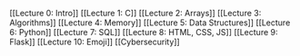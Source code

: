 [[Lecture 0: Intro]]
[[Lecture 1: C]]
[[Lecture 2: Arrays]]
[[Lecture 3: Algorithms]]
[[Lecture 4: Memory]]
[[Lecture 5: Data Structures]]
[[Lecture 6: Python]]
[[Lecture 7: SQL]]
[[Lecture 8: HTML, CSS, JS]]
[[Lecture 9: Flask]]
[[Lecture 10: Emoji]]
[[Cybersecurity]]